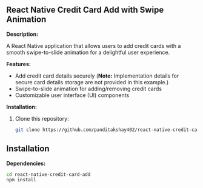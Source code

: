 ## React Native Credit Card Add with Swipe Animation

**Description:**

A React Native application that allows users to add credit cards with a smooth swipe-to-slide animation for a delightful user experience.

**Features:**

- Add credit card details securely (**Note:** Implementation details for secure card details storage are not provided in this example.)
- Swipe-to-slide animation for adding/removing credit cards
- Customizable user interface (UI) components

**Installation:**

1. Clone this repository:

   ```bash
   git clone https://github.com/panditakshay402/react-native-credit-card-add.git
## Installation

**Dependencies:**

```bash
cd react-native-credit-card-add
npm install

